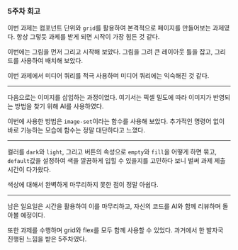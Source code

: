 <!-- 회고 -->

### 5주차 회고

이번 과제는 컴포넌트 단위와 `grid`를 활용하여 본격적으로 페이지를 만들어보는 과제였다.
항상 그렇듯 과제를 받게 되면 시작이 가장 힘든 것 같다.

이번에는 그림을 먼저 그리고 시작해 보았다.
그림을 그려 큰 레이아웃 틀을 잡고, 그리드를 사용하여 배치해 보았다.

이번 과제에서 미디어 쿼리를 적극 사용하며 미디어 쿼리에는 익숙해진 것 같다.

<hr>

다음으로는 이미지를 삽입하는 과정이었다.
여기서는 픽셀 밀도에 따라 이미지가 반영되는 방법을 찾기 위해 AI를 사용하였다.

이번에 사용한 방법은 `image-set`이라는 함수를 사용해 보았다.
추가적인 명령어 없이 바로 기능하는 모습에 함수는 정말 대단하다고 느꼈다.

<hr>

컬러를 `dark`와 `light`, 그리고 버튼의 속성으로 `empty`와 `fill`을 어떻게 하면 묶고,
`default`값을 설정하여 색을 깔끔하게 입힐 수 있을지를 고민하다 보니 벌써 과제 제출 시간이 다가왔다.

색상에 대해서 완벽하게 마무리하지 못한 점이 정말 아쉽다.

<hr>

남은 일요일은 시간을 활용하여 이를 마무리하고, 자신의 코드를 AI와 함께 리뷰하며 돌아볼 예정이다.

또한 과제를 수행하며 grid와 flex를 모두 함께 사용할 수 있었다.
과거에서 한 발자국 진행된 느낌을 받은 5주차였다.
